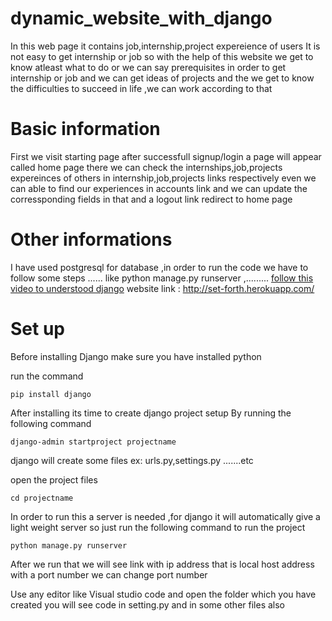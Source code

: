 # **dynamic_website_with_django**
 In this web page it contains job,internship,project expereience of users 
 It is not easy to get internship or job so with the help of this website we get to know atleast what to do or we can say prerequisites in order to get internship or job and we can get ideas of projects and the we get to know the difficulties to succeed in life ,we can work according to that
# Basic information 
 First we visit starting page after successfull signup/login a page will appear called home page there we can check the internships,job,projects expereinces of others in internship,job,projects links respectively even we can able to find our experiences in accounts link and we can update the corressponding fields in that and a logout link redirect to home page
# Other informations
 I have used postgresql for database ,in order to run the code we have to follow some steps ...... like python manage.py runserver  ,.........
[follow this video to understood django](https://youtu.be/OTmQOjsl0eg)
website link : http://set-forth.herokuapp.com/
# Set up
Before installing Django make sure you have installed python

run the command 
```
pip install django 
```
After installing its time to create django project setup By running the following command
```
django-admin startproject projectname
```
django will create some files  ex: urls.py,settings.py .......etc

open the project files
```
cd projectname
```
In order to run this a server is needed ,for django it will automatically give a light weight server so just run the following command to run the project
```
python manage.py runserver
```
After we run that we will see link with ip address that is local host address with a port number we can change port number

Use any editor like Visual studio code and open the folder which you have created you will see code in setting.py and in some other files also 

